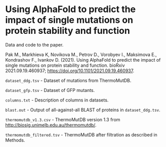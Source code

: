 # Using AlphaFold to predict the impact of single mutations on protein stability and function

Data and code to the paper.

Pak M., Markhieva K, Novikova M., Petrov D., Vorobyev I., Maksimova E., Kondrashov F., Ivankov D. (2021). Using AlphaFold to predict the impact of single mutations on protein stability and function. bioRxiv 2021.09.19.460937; https://doi.org/10.1101/2021.09.19.460937.

`dataset_ddg.tsv` - Dataset of mutations from ThermoMutDB.

`dataset_gfp.tsv` - Dataset of GFP mutants.

`columns.txt` - Description of columns in datasets.

`blast.out` - Output of all-against-all BLAST of proteins in `dataset_ddg.tsv`.

`thermomutdb_v1.3.csv` - ThermoMutDB version 1.3 from http://biosig.unimelb.edu.au/thermomutdb/.

`thermomutdb_filtered.tsv` - ThermoMutDB after filtration as described in Methods.
